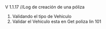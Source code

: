 V 1.1.17  //Log de  creación de una póliza

1. Validando el tipo de Vehiculo
2. Validar el Vehiculo esta en Get poliza lin 101